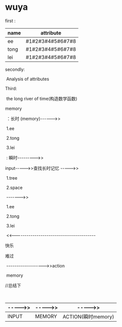 # wuya

first :  

| name | attribute        |
| ---- | ---------------- |
| ee   | #1#2#3#4#5#6#7#8 |
| tong | #1#2#3#4#5#6#7#8 |
| lei  | #1#2#3#4#5#6#7#8 |

secondly:

​	Analysis of attributes

Third:

​	the long river of time(构造数学函数)

memory

​	：长时 (memory)------>>

​				1.ee

​				2.tong

​				3.lei

​	: 瞬时--------->>

input----->>查找长时记忆 ----->>

​						1.tree

​						2.space

​							------->> 

​									1.ee

​									2.tong

​									3.lei

​		<<-----------------------------------------

快乐

难过

​	------------------->>action 

​					memory





//总结下 

​		

| ----->> | ----->> | ----->>            |
| ------- | ------- | ------------------ |
| INPUT   | MEMORY  | ACTION(瞬时memory) |



​					



